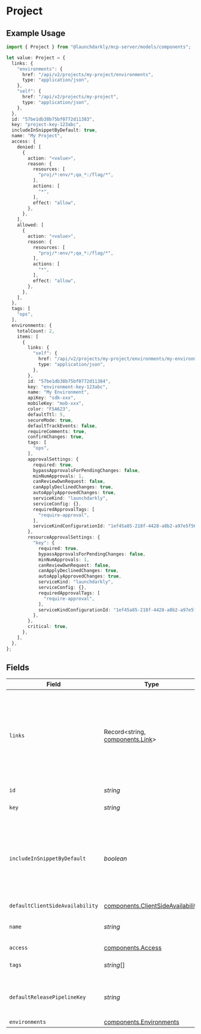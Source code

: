 # Project

## Example Usage

```typescript
import { Project } from "@launchdarkly/mcp-server/models/components";

let value: Project = {
  links: {
    "environments": {
      href: "/api/v2/projects/my-project/environments",
      type: "application/json",
    },
    "self": {
      href: "/api/v2/projects/my-project",
      type: "application/json",
    },
  },
  id: "57be1db38b75bf0772d11383",
  key: "project-key-123abc",
  includeInSnippetByDefault: true,
  name: "My Project",
  access: {
    denied: [
      {
        action: "<value>",
        reason: {
          resources: [
            "proj/*:env/*;qa_*:/flag/*",
          ],
          actions: [
            "*",
          ],
          effect: "allow",
        },
      },
    ],
    allowed: [
      {
        action: "<value>",
        reason: {
          resources: [
            "proj/*:env/*;qa_*:/flag/*",
          ],
          actions: [
            "*",
          ],
          effect: "allow",
        },
      },
    ],
  },
  tags: [
    "ops",
  ],
  environments: {
    totalCount: 2,
    items: [
      {
        links: {
          "self": {
            href: "/api/v2/projects/my-project/environments/my-environment",
            type: "application/json",
          },
        },
        id: "57be1db38b75bf0772d11384",
        key: "environment-key-123abc",
        name: "My Environment",
        apiKey: "sdk-xxx",
        mobileKey: "mob-xxx",
        color: "F5A623",
        defaultTtl: 5,
        secureMode: true,
        defaultTrackEvents: false,
        requireComments: true,
        confirmChanges: true,
        tags: [
          "ops",
        ],
        approvalSettings: {
          required: true,
          bypassApprovalsForPendingChanges: false,
          minNumApprovals: 1,
          canReviewOwnRequest: false,
          canApplyDeclinedChanges: true,
          autoApplyApprovedChanges: true,
          serviceKind: "launchdarkly",
          serviceConfig: {},
          requiredApprovalTags: [
            "require-approval",
          ],
          serviceKindConfigurationId: "1ef45a85-218f-4428-a8b2-a97e5f56c258",
        },
        resourceApprovalSettings: {
          "key": {
            required: true,
            bypassApprovalsForPendingChanges: false,
            minNumApprovals: 1,
            canReviewOwnRequest: false,
            canApplyDeclinedChanges: true,
            autoApplyApprovedChanges: true,
            serviceKind: "launchdarkly",
            serviceConfig: {},
            requiredApprovalTags: [
              "require-approval",
            ],
            serviceKindConfigurationId: "1ef45a85-218f-4428-a8b2-a97e5f56c258",
          },
        },
        critical: true,
      },
    ],
  },
};
```

## Fields

| Field                                                                                                                                                                                 | Type                                                                                                                                                                                  | Required                                                                                                                                                                              | Description                                                                                                                                                                           | Example                                                                                                                                                                               |
| ------------------------------------------------------------------------------------------------------------------------------------------------------------------------------------- | ------------------------------------------------------------------------------------------------------------------------------------------------------------------------------------- | ------------------------------------------------------------------------------------------------------------------------------------------------------------------------------------- | ------------------------------------------------------------------------------------------------------------------------------------------------------------------------------------- | ------------------------------------------------------------------------------------------------------------------------------------------------------------------------------------- |
| `links`                                                                                                                                                                               | Record<string, [components.Link](../../models/components/link.md)>                                                                                                                    | :heavy_check_mark:                                                                                                                                                                    | The location and content type of related resources                                                                                                                                    | {<br/>"environments": {<br/>"href": "/api/v2/projects/my-project/environments",<br/>"type": "application/json"<br/>},<br/>"self": {<br/>"href": "/api/v2/projects/my-project",<br/>"type": "application/json"<br/>}<br/>} |
| `id`                                                                                                                                                                                  | *string*                                                                                                                                                                              | :heavy_check_mark:                                                                                                                                                                    | The ID of this project                                                                                                                                                                | 57be1db38b75bf0772d11383                                                                                                                                                              |
| `key`                                                                                                                                                                                 | *string*                                                                                                                                                                              | :heavy_check_mark:                                                                                                                                                                    | The key of this project                                                                                                                                                               | project-key-123abc                                                                                                                                                                    |
| `includeInSnippetByDefault`                                                                                                                                                           | *boolean*                                                                                                                                                                             | :heavy_check_mark:                                                                                                                                                                    | Whether or not flags created in this project are made available to the client-side JavaScript SDK by default                                                                          | true                                                                                                                                                                                  |
| `defaultClientSideAvailability`                                                                                                                                                       | [components.ClientSideAvailability](../../models/components/clientsideavailability.md)                                                                                                | :heavy_minus_sign:                                                                                                                                                                    | N/A                                                                                                                                                                                   |                                                                                                                                                                                       |
| `name`                                                                                                                                                                                | *string*                                                                                                                                                                              | :heavy_check_mark:                                                                                                                                                                    | A human-friendly name for the project                                                                                                                                                 | My Project                                                                                                                                                                            |
| `access`                                                                                                                                                                              | [components.Access](../../models/components/access.md)                                                                                                                                | :heavy_minus_sign:                                                                                                                                                                    | N/A                                                                                                                                                                                   |                                                                                                                                                                                       |
| `tags`                                                                                                                                                                                | *string*[]                                                                                                                                                                            | :heavy_check_mark:                                                                                                                                                                    | A list of tags for the project                                                                                                                                                        | [<br/>"ops"<br/>]                                                                                                                                                                     |
| `defaultReleasePipelineKey`                                                                                                                                                           | *string*                                                                                                                                                                              | :heavy_minus_sign:                                                                                                                                                                    | The key of the default release pipeline for this project                                                                                                                              |                                                                                                                                                                                       |
| `environments`                                                                                                                                                                        | [components.Environments](../../models/components/environments.md)                                                                                                                    | :heavy_minus_sign:                                                                                                                                                                    | N/A                                                                                                                                                                                   |                                                                                                                                                                                       |
